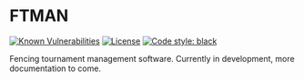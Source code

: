# FTMAN
[![Known Vulnerabilities](https://snyk.io/test/github/brianjaustin/ftman/badge.svg?targetFile=requirements.txt)](https://snyk.io/test/github/brianjaustin/ftman?targetFile=requirements.txt)
[![License](https://img.shields.io/badge/License-Apache%202.0-blue.svg)](https://opensource.org/licenses/Apache-2.0)
[![Code style: black](https://img.shields.io/badge/code%20style-black-000000.svg)](https://github.com/ambv/black)

Fencing tournament management software. Currently in development, more documentation to come.
